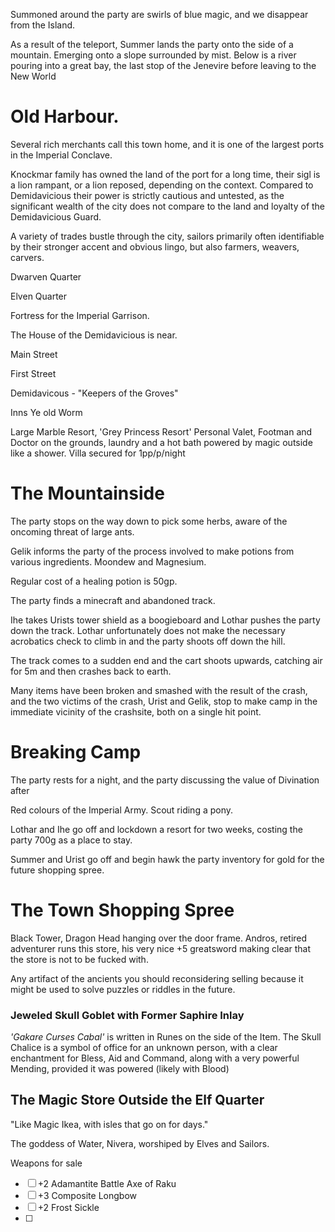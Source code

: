 Summoned around the party are swirls of blue magic, and we disappear from the Island.

As a result of the teleport, Summer lands the party onto the side of a mountain. Emerging onto a slope surrounded by mist.
Below is a river pouring into a great bay, the last stop of the Jenevire before leaving to the New World

# Old Harbour.
Several rich merchants call this town home, and it is one of the largest ports in the Imperial Conclave.

Knockmar family has owned the land of the port for a long time, their sigl is a lion rampant, or a lion reposed, depending on the context.
Compared to Demidavicious their power is strictly cautious and untested, as the significant wealth of the city does not compare to the land and loyalty of the Demidavicious Guard.

A variety of trades bustle through the city, sailors primarily often identifiable by their stronger accent and obvious lingo, but also farmers, weavers, carvers.

Dwarven Quarter

Elven Quarter

Fortress for the Imperial Garrison.

The House of the Demidavicious is near.

Main Street

First Street

Demidavicous - "Keepers of the Groves"


Inns
Ye old Worm

Large Marble Resort, 'Grey Princess Resort'
Personal Valet, Footman and Doctor on the grounds, laundry and a hot bath powered by magic outside like a shower.
Villa secured for 1pp/p/night

# The Mountainside

The party stops on the way down to pick some herbs, aware of the oncoming threat of large ants.

Gelik informs the party of the process involved to make potions from various ingredients. Moondew and Magnesium.

Regular cost of a healing potion is 50gp.

The party finds a minecraft and abandoned track.

Ihe takes Urists tower shield as a boogieboard and Lothar pushes the party down the track. Lothar unfortunately does not make the necessary acrobatics check to climb in and the party shoots off down the hill.

The track comes to a sudden end and the cart shoots upwards, catching air for 5m and then crashes back to earth.

Many items have been broken and smashed with the result of the crash, and the two victims of the crash, Urist and Gelik, stop to make camp in the immediate vicinity of the crashsite, both on a single hit point.

# Breaking Camp

The party rests for a night, and the party discussing the value of Divination after 

Red colours of the Imperial Army. Scout riding a pony.

Lothar and Ihe go off and lockdown a resort for two weeks, costing the party 700g as a place to stay.

Summer and Urist go off and begin hawk the party inventory for gold for the future shopping spree.





# The Town Shopping Spree
Black Tower, Dragon Head hanging over the door frame.
Andros, retired adventurer runs this store, his very nice +5 greatsword making clear that the store is not to be fucked with.

Any artifact of the ancients you should reconsidering selling because it might be used to solve puzzles or riddles in the future.

### Jeweled Skull Goblet with Former Saphire Inlay
*'Gakare Curses Cabal'* is written in Runes on the side of the Item.
The Skull Chalice is a symbol of office for an unknown person, with a clear enchantment for Bless, Aid and Command, along with a very powerful Mending, provided it was powered (likely with Blood)

## The Magic Store Outside the Elf Quarter
"Like Magic Ikea, with isles that go on for days."

The goddess of Water, Nivera, worshiped by Elves and Sailors.

Weapons for sale
- [ ] +2 Adamantite Battle Axe of Raku
- [ ] +3 Composite Longbow
- [ ] +2 Frost Sickle
- [ ] 
